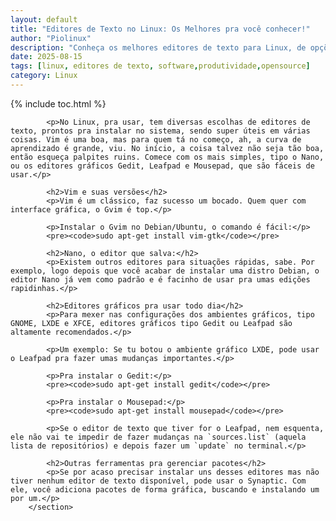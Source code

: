 ```yaml
---
layout: default
title: "Editores de Texto no Linux: Os Melhores pra você conhecer!"
author: "Piolinux"
description: "Conheça os melhores editores de texto para Linux, de opções simples a avançadas. Encontre o ideal para suas necessidades e aumente sua produtividade."
date: 2025-08-15
tags: [linux, editores de texto, software,produtividade,opensource]
category: Linux
---
```



{% include toc.html %}


<section class="post-content">
          
            
            <p>No Linux, pra usar, tem diversas escolhas de editores de texto, prontos pra instalar no sistema, sendo super úteis em várias coisas. Vim é uma boa, mas para quem tá no começo, ah, a curva de aprendizado é grande, viu. No início, a coisa talvez não seja tão boa, então esqueça palpites ruins. Comece com os mais simples, tipo o Nano, ou os editores gráficos Gedit, Leafpad e Mousepad, que são fáceis de usar.</p>

            <h2>Vim e suas versões</h2>
            <p>Vim é um clássico, faz sucesso um bocado. Quem quer com interface gráfica, o Gvim é top.</p>
            
            <p>Instalar o Gvim no Debian/Ubuntu, o comando é fácil:</p>
            <pre><code>sudo apt-get install vim-gtk</code></pre>
            
            <h2>Nano, o editor que salva:</h2>
            <p>Existem outros editores para situações rápidas, sabe. Por exemplo, logo depois que você acabar de instalar uma distro Debian, o editor Nano já vem como padrão e é facinho de usar pra umas edições rapidinhas.</p>
            
            <h2>Editores gráficos pra usar todo dia</h2>
            <p>Para mexer nas configurações dos ambientes gráficos, tipo GNOME, LXDE e XFCE, editores gráficos tipo Gedit ou Leafpad são altamente recomendados.</p>
            
            <p>Um exemplo: Se tu botou o ambiente gráfico LXDE, pode usar o Leafpad pra fazer umas mudanças importantes.</p>
            
            <p>Pra instalar o Gedit:</p>
            <pre><code>sudo apt-get install gedit</code></pre>
            
            <p>Pra instalar o Mousepad:</p>
            <pre><code>sudo apt-get install mousepad</code></pre>
            
            <p>Se o editor de texto que tiver for o Leafpad, nem esquenta, ele não vai te impedir de fazer mudanças na `sources.list` (aquela lista de repositórios) e depois fazer um `update` no terminal.</p>
            
            <h2>Outras ferramentas pra gerenciar pacotes</h2>
            <p>Se por acaso precisar instalar uns desses editores mas não tiver nenhum editor de texto disponível, pode usar o Synaptic. Com ele, você adiciona pacotes de forma gráfica, buscando e instalando um por um.</p>
        </section>
  

   


